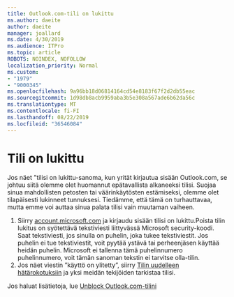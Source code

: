 ```yaml
---
title: Outlook.com-tili on lukittu
ms.author: daeite
author: daeite
manager: joallard
ms.date: 4/30/2019
ms.audience: ITPro
ms.topic: article
ROBOTS: NOINDEX, NOFOLLOW
localization_priority: Normal
ms.custom:
- "1979"
- "9000345"
ms.openlocfilehash: 9a96bb18d06814164cd54e8183f67f2d2db55eac
ms.sourcegitcommit: 1d98db8acb9959aba3b5e308a567ade6b62da56c
ms.translationtype: MT
ms.contentlocale: fi-FI
ms.lasthandoff: 08/22/2019
ms.locfileid: "36546084"
---
```

# <a name="account-locked"></a>Tili on lukittu

Jos näet ”tilisi on lukittu-sanoma, kun yrität kirjautua sisään Outlook.com, se johtuu siitä olemme olet huomannut epätavallista alkaneeksi tilisi. Suojaa sinua mahdollisten petosten tai väärinkäytösten estämiseksi, olemme olet tilapäisesti lukinneet tunnuksesi. Tiedämme, että tämä on turhauttavaa, mutta emme voi auttaa sinua palata tilisi vain muutaman vaiheen.

1. Siirry [account.microsoft.com](https://go.microsoft.com/fwlink/?linkid=2090484) ja kirjaudu sisään tilisi on lukittu.Poista tilin lukitus on syötettävä tekstiviesti liittyvässä Microsoft security-koodi. Saat tekstiviesti, jos sinulla on puhelin, joka tukee tekstiviestit. Jos puhelin ei tue tekstiviestit, voit pyytää ystävä tai perheenjäsen käyttää heidän puhelin. Microsoft ei tallenna tämä puhelinnumero puhelinnumero, voit tämän sanoman tekstin ei tarvitse olla-tilin.
2. Jos näet viestin ”käyttö on ylitetty”, siirry [Tilin uudelleen hätärokotuksiin](https://go.microsoft.com/fwlink/?linkid=2090483) ja yksi meidän tekijöiden tarkistaa tilisi.

Jos haluat lisätietoja, lue [Unblock Outlook.com-tilini](https://support.office.com/article/f4ad2701-d166-4d8b-8a6a-9af2a1f8a4c4?wt.mc_id=Office_Outlook_com_Alchemy) 